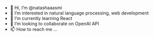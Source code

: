 - 👋 Hi, I’m @natashaaasmi
- 👀 I’m interested in natural language processing, web development
- 🌱 I’m currently learning React
- 💞️ I’m looking to collaborate on OpenAI API
- 📫 How to reach me ...

<!---
natashaaasmi/natashaaasmi is a ✨ special ✨ repository because its `README.md` (this file) appears on your GitHub profile.
You can click the Preview link to take a look at your changes.
--->
